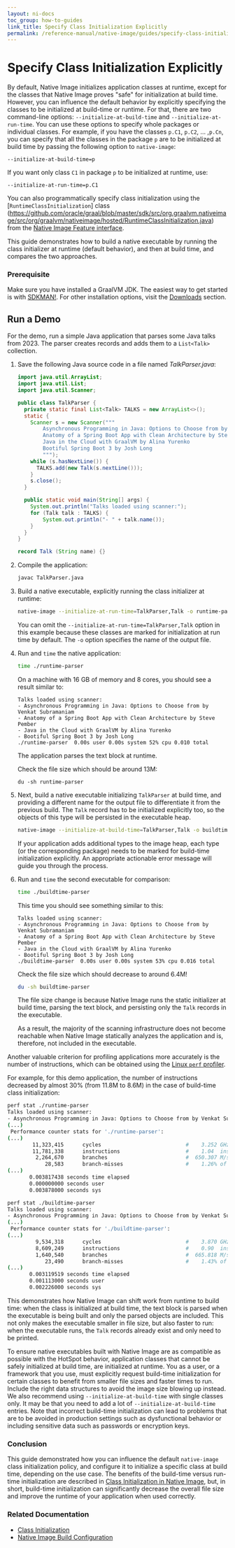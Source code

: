 ```yaml
---
layout: ni-docs
toc_group: how-to-guides
link_title: Specify Class Initialization Explicitly
permalink: /reference-manual/native-image/guides/specify-class-initialization/
---
```


# Specify Class Initialization Explicitly

By default, Native Image initializes application classes at runtime, except for the classes that Native Image proves "safe" for initialization at build time. 
However, you can influence the default behavior by explicitly specifying the classes to be initialized at build-time or runtime.
For that, there are two command-line options: `--initialize-at-build-time` and `--initialize-at-run-time`.
You can use these options to specify whole packages or individual classes.
For example, if you have the classes `p.C1`, `p.C2`, … ,`p.Cn`, you can specify that all the classes in the package `p` are to be initialized at build time by passing the following option to `native-image`:
```shell
--initialize-at-build-time=p
```
If you want only class `C1` in package `p` to be initialized at runtime, use:
```shell
--initialize-at-run-time=p.C1
```

You can also programmatically specify class initialization using the [`RuntimeClassInitialization`] class (https://github.com/oracle/graal/blob/master/sdk/src/org.graalvm.nativeimage/src/org/graalvm/nativeimage/hosted/RuntimeClassInitialization.java) from the [Native Image Feature interface](https://github.com/oracle/graal/blob/master/sdk/src/org.graalvm.nativeimage/src/org/graalvm/nativeimage/hosted/Feature.java).

This guide demonstrates how to build a native executable by running the class initializer at runtime (default behavior), and then at build time, and compares the two approaches.

### Prerequisite 
Make sure you have installed a GraalVM JDK.
The easiest way to get started is with [SDKMAN!](https://sdkman.io/jdks#graal).
For other installation options, visit the [Downloads](https://www.graalvm.org/downloads/) section.

## Run a Demo

For the demo, run a simple Java application that parses some Java talks from 2023.
The parser creates records and adds them to a `List<Talk>` collection.

1. Save the following Java source code in a file named _TalkParser.java_:
    ```java
    import java.util.ArrayList;
    import java.util.List;
    import java.util.Scanner;

    public class TalkParser {
      private static final List<Talk> TALKS = new ArrayList<>();
      static {
        Scanner s = new Scanner("""
            Asynchronous Programming in Java: Options to Choose from by Venkat Subramaniam
            Anatomy of a Spring Boot App with Clean Architecture by Steve Pember
            Java in the Cloud with GraalVM by Alina Yurenko
            Bootiful Spring Boot 3 by Josh Long
            """);
        while (s.hasNextLine()) {
          TALKS.add(new Talk(s.nextLine()));
        }
        s.close();
      }

      public static void main(String[] args) {
        System.out.println("Talks loaded using scanner:");
        for (Talk talk : TALKS) {
            System.out.println("- " + talk.name());
        }
      }
    }

    record Talk (String name) {}
    ```

2. Compile the application:
    ```bash
    javac TalkParser.java
    ```
  
3. Build a native executable, explicitly running the class initializer at runtime:
    ```bash
    native-image --initialize-at-run-time=TalkParser,Talk -o runtime-parser TalkParser
    ```
    You can omit the `--initialize-at-run-time=TalkParser,Talk` option in this example because these classes are marked for initialization at run time by default.
    The `-o` option specifies the name of the output file.

4. Run and `time` the native application:
    ```bash
    time ./runtime-parser
    ```
    On a machine with 16 GB of memory and 8 cores, you should see a result similar to:
    ```
    Talks loaded using scanner:
    - Asynchronous Programming in Java: Options to Choose from by Venkat Subramaniam
    - Anatomy of a Spring Boot App with Clean Architecture by Steve Pember
    - Java in the Cloud with GraalVM by Alina Yurenko
    - Bootiful Spring Boot 3 by Josh Long
    ./runtime-parser  0.00s user 0.00s system 52% cpu 0.010 total
    ```
    The application parses the text block at runtime.

    Check the file size which should be around 13M:
    ```
    du -sh runtime-parser
    ```

5.  Next, build a native executable initializing `TalkParser` at build time, and providing a different name for the output file to differentiate it from the previous build. The `Talk` record has to be initialized explicitly too, so the objects of this type will be persisted in the executable heap.
    ```bash
    native-image --initialize-at-build-time=TalkParser,Talk -o buildtime-parser TalkParser
    ```

    If your application adds additional types to the image heap, each type (or the corresponding package) needs to be marked for build-time initialization explicitly.
    An appropriate actionable error message will guide you through the process.

6. Run and `time` the second executable for comparison:
    ```bash
    time ./buildtime-parser
    ```
    This time you should see something similar to this:
    ```
    Talks loaded using scanner:
    - Asynchronous Programming in Java: Options to Choose from by Venkat Subramaniam
    - Anatomy of a Spring Boot App with Clean Architecture by Steve Pember
    - Java in the Cloud with GraalVM by Alina Yurenko
    - Bootiful Spring Boot 3 by Josh Long
    ./buildtime-parser  0.00s user 0.00s system 53% cpu 0.016 total
    ```

    Check the file size which should decrease to around 6.4M!
    ```bash
    du -sh buildtime-parser
    ```

    The file size change is because Native Image runs the static initializer at build time, parsing the text block, and persisting only the `Talk` records in the executable.
    
    As a result, the majority of the scanning infrastructure does not become reachable when Native Image statically analyzes the application and is, therefore, not included in the executable.

Another valuable criterion for profiling applications more accurately is the number of instructions, which can be obtained using the [Linux `perf` profiler](../PerfProfiling.md).

For example, for this demo application, the number of instructions decreased by almost 30% (from 11.8M to 8.6M) in the case of build-time class initialization:
```bash
perf stat ./runtime-parser 
Talks loaded using scanner:
- Asynchronous Programming in Java: Options to Choose from by Venkat Subramaniam
(...)
 Performance counter stats for './runtime-parser':
(...)                   
        11,323,415      cycles                           #    3.252 GHz                       
        11,781,338      instructions                     #    1.04  insn per cycle            
         2,264,670      branches                         #  650.307 M/sec                     
            28,583      branch-misses                    #    1.26% of all branches           
(...)   
       0.003817438 seconds time elapsed
       0.000000000 seconds user
       0.003878000 seconds sys 
```
```bash
perf stat ./buildtime-parser 
Talks loaded using scanner:
- Asynchronous Programming in Java: Options to Choose from by Venkat Subramaniam
(...)
 Performance counter stats for './buildtime-parser':
(...)                    
         9,534,318      cycles                           #    3.870 GHz                       
         8,609,249      instructions                     #    0.90  insn per cycle            
         1,640,540      branches                         #  665.818 M/sec                     
            23,490      branch-misses                    #    1.43% of all branches           
(...)
       0.003119519 seconds time elapsed
       0.001113000 seconds user
       0.002226000 seconds sys 
```

This demonstrates how Native Image can shift work from runtime to build time: when the class is initialized at build time, the text block is parsed when the executable is being built and only the parsed objects are included.
This not only makes the executable smaller in file size, but also faster to run: when the executable runs, the `Talk` records already exist and only need to be printed.
<br>

To ensure native executables built with Native Image are as compatible as possible with the HotSpot behavior, application classes that cannot be safely initialized at build time, are initialized at runtime.
You as a user, or a framework that you use, must explicitly request build-time initialization for certain classes to benefit from smaller file sizes and faster times to run.
Include the right data structures to avoid the image size blowing up instead.
We also recommend using `--initialize-at-build-time` with single classes only. 
It may be that you need to add a lot of `--initialize-at-build-time` entries. 
Note that incorrect build-time initialization can lead to problems that are to be avoided in production settings such as dysfunctional behavior or including sensitive data such as passwords or encryption keys.

### Conclusion

This guide demonstrated how you can influence the default `native-image` class initialization policy, and configure it to initialize a specific class at build time, depending on the use case. 
The benefits of the build-time versus run-time initialization are described in [Class Initialization in Native Image](../ClassInitialization.md), but, in short, build-time initialization can significantly decrease the overall file size and improve the runtime of your application when used correctly.

### Related Documentation

* [Class Initialization](../ClassInitialization.md)
* [Native Image Build Configuration](../BuildConfiguration.md)